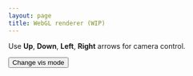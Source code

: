 ```yaml
---
layout: page
title: WebGL renderer (WIP)
---
```


Use **Up**, **Down**, **Left**, **Right** arrows for camera control.

<div class="renderer"></div>

<script id="vs" type="x-shader/x-vertex">
    #version 300 es
    #define POSITION_LOCATION 0
    
    precision highp float;
    precision highp int;

    layout(location = POSITION_LOCATION) in vec2 pos;
    uniform vec2 u_resolution;

    void main()
    {
        vec2 pos_clipspace = (pos / u_resolution) * vec2(2.0,2.0) - vec2(1.0,1.0);
        gl_Position = vec4(pos_clipspace, 0.0, 1.0);
    }
</script>

<script id="fs" type="x-shader/x-fragment">
    #version 300 es
    precision highp float;
    precision highp int;

    // Visualization mode
    #define VM_DEFAULT       0
    #define VM_NORMAL        1
    #define VM_SCREEN_UV     2

    #define PI (3.14159265359)

    #define MAX_DIST 500.0
    #define MIN_DIST 0
    #define SURFACE_LEVEL 1e-4
    #define MAX_RAYMARCH_STEPS 256

    uniform float u_time;
    uniform vec2 u_mouse;
    uniform vec2 u_prevMouse;
    uniform vec3 u_currentCamAngles;
    uniform mat4 u_camera;
    uniform vec3 u_cameraOrigin;
    uniform vec3 u_cameraFront;

    uniform vec4 u_color;
    uniform vec3 u_translate;
    uniform vec2 u_resolution;
    uniform int u_visMode;

    uniform vec3 u_lights[1];

    out vec4 o_color;

    // Rotation matrix around the X axis.
    mat4 Translate(vec3 t) {
        return mat4(
            vec4(1, 0, 0, t.x),
            vec4(0, 1, 0, t.y),
            vec4(0, 0, 1, t.z),
            vec4(0, 0, 0, 1)
        );
    }

    mat4 RotateX(float theta) {
        float c = cos(theta);
        float s = sin(theta);
        return mat4(
            vec4(1, 0, 0, 0),
            vec4(0, c, -s, 0),
            vec4(0, s, c, 0),
            vec4(0, 0, 0, 1)
        );
    }

    // Rotation matrix around the Y axis.
    mat4 RotateY(float theta) {
        float c = cos(theta);
        float s = sin(theta);
        return mat4(
            vec4(c, 0, s, 0),
            vec4(0, 1, 0, 0),
            vec4(-s, 0, c, 0),
            vec4(0, 0, 0, 1)
        );
    }

    // Rotation matrix around the Z axis.
    mat4 RotateZ(float theta) {
        float c = cos(theta);
        float s = sin(theta);
        return mat4(
            vec4(c, -s, 0, 0),
            vec4(s, c, 0, 0),
            vec4(0, 0, 1, 0),
            vec4(0, 0, 0, 1)
        );
    }

    float ToRad(float degree) {
        return degree * PI / 360.0;
    }

    // Identity matrix.
    mat3 Identity() {
        return mat3(
            vec3(1, 0, 0),
            vec3(0, 1, 0),
            vec3(0, 0, 1)
        );
    }

    float rand(float co) { 
        return fract(sin(co*(91.3458)) * 47453.5453); 
    }

    float rand(vec2 co) { 
        return fract(sin(dot(co.xy ,vec2(12.9898,78.233))) * 43758.5453); 
    }

    float rand(vec3 co){ 
        return rand(co.xy+rand(co.z)); 
    }

    vec3 NormalizeRGB(vec3 RGB) {
        return RGB / vec3(255.0);
    }

    vec3 NormalizeRGB(int R, int G, int B) {
        return vec3(float(R) / 255.0, float(G) / 255.0, float(B) / 255.0);
    }

    // --- Materials --- //
    float checkers(in vec2 p)
    {
        vec2 s = sign(fract(p*.5)-.5);
        return .5 - .5*s.x*s.y;
    }

    // https://iquilezles.org/articles/checkerfiltering
    float CheckersGradBox( in vec2 p )
    {
        // filter kernel
        vec2 w = fwidth(p) + 0.001;
        // analytical integral (box filter)
        vec2 i = 2.0*(abs(fract((p-0.5*w)*0.5)-0.5)-abs(fract((p+0.5*w)*0.5)-0.5))/w;
        // xor pattern
        return 0.5 - 0.5*i.x*i.y;                  
    }

    // --- Ray --- //

    struct Ray {
        vec3 origin;
        vec3 direction;
    };

    struct HitResult {
        vec3 hit;       
        bool bHit;
        float d;
        int material;
    };

    struct Surface {
        float d;
        int material;
    };

    // ------ //

    vec3 PointOnRay(Ray r, float t) {
        return r.origin + r.direction * t;
    }

    // --- SDF functions --- //
    // https://iquilezles.org/articles/distfunctions/
    float sdSphere(vec3 p, vec3 center, float r) {        
        return length(p - center) - r;
    }

    float sdPlane(vec3 p, float height) {
        return p.y + height;
    }

    float sdEllipsoid(vec3 p, vec3 r)
    {
        float k0 = length(p/r);
        float k1 = length(p/(r*r));
        return k0*(k0-1.0)/k1;
    }

    float sdBox(vec3 p, vec3 b) {
        vec3 q = abs(p) - b;
        return length(max(q, 0.0)) + min(max(q.x, max(q.y, q.z)), 0.0);
    }
        
    Surface opSmoothUnion(Surface s1, Surface s2, float k) {
        float h = clamp( 0.5 + 0.5*(s2.d-s1.d)/k, 0.0, 1.0 );
        float d = mix(s2.d, s1.d, h) - k*h*(1.0-h); 
        if (s1.d < s2.d) {
            return Surface(d, s1.material);
        } else {
            return Surface(d, s2.material);
        }
    }

    Surface opMin(Surface s1, Surface s2) {
        float d = min(s1.d, s2.d);
        if (s1.d < s2.d) {
            return Surface(d, s1.material);
        } else {
            return Surface(d, s2.material);
        }
    }
    // ------ //

    Surface SceneBasicShapes(vec3 p) {
        mat4 tx = Translate(u_translate);
        mat4 rx = RotateX(u_time);
        mat4 ry = RotateY(u_time);
        mat4 rz = RotateZ(u_time);
        vec4 xformP = vec4(p, 1.0) * tx * rx;
        Surface plane = Surface(sdSphere(p, vec3(0.0,-200.0,0.0), 200.0), 1);
        Surface e1 = Surface(sdEllipsoid(p, vec3(0.28,0.5,0.02)), 0);
        Surface b1 = Surface(sdBox(xformP.xyz, vec3(0.2, 1.0, 0.5)), 0);
        mat4 txBackwall = Translate(vec3(0,0,2.0));
        vec4 xformBackWall = vec4(p, 1.0) * txBackwall;
        Surface backwall = Surface(sdBox(xformBackWall.xyz, vec3(2.2, 5.0, 0.5)), 0);
        Surface s1 = Surface(sdSphere(p, vec3(0.0,0.5,0.0), 0.5), 0);
        Surface s2 = Surface(sdSphere(p, vec3(1.0,0.5,0.0), 0.2), 0);
        Surface s3 = Surface(sdSphere(p, vec3(-1.0,0.5,0.0), 0.2), 0);
        Surface s4 = Surface(sdSphere(p, vec3(0.0,0.5,0.5), 0.2), 0);

        Surface sur = plane;

        Surface torso = opSmoothUnion(s1, s2, 1.0);
        torso = opSmoothUnion(torso, s3, 1.0);
        torso = opSmoothUnion(torso, s4, 1.0);
        sur = opMin(sur, torso);
        // sur = opMin(sur, backwall);

        return sur;
    }

    Surface Map(vec3 p) {
        Surface mr = SceneBasicShapes(p);
        return mr;
    }

    float MapD(vec3 p) {
        Surface mr = SceneBasicShapes(p);
        return mr.d;
    }

    mat3 Camera(vec3 cameraPos, vec3 lookAtPoint) {
        vec3 cd = normalize(lookAtPoint - cameraPos); // camera direction
        vec3 cr = normalize(cross(vec3(0, 1, 0), cd)); // camera right
        vec3 cu = normalize(cross(cd, cr)); // camera up
        
        return mat3(-cr, cu, -cd); // negative signs can be turned positive (or vice versa) to flip coordinate space conventions
    }

    float CalcAO( in vec3 pos, in vec3 nor)
    {
        float occ = 0.0;
        float sca = 1.0;
        for( int i=0; i<5; i++ )
        {
            float hr = 0.01 + 0.12*float(i)/4.0;
            vec3 aopos =  nor * hr + pos;
            float dd = MapD(aopos);
            occ += (hr-dd)*sca;
            sca *= 0.95;
        }
        return clamp( 1.0 - 2.0*occ, 0.0, 1.0 );    
    }

    float CalcShadow(in Ray ray) {
        float k = 8.0;
        float t = 0.0;

        // How close th ray could have hit a surface
        float res = 1.0;
        float ph = 1e20;
        for (int i = 0; i < 32; i++) {
            vec3 p = PointOnRay(ray, t);
            float h = MapD(p);

            if (h < SURFACE_LEVEL || h > MAX_DIST) {
                break;
            }

            float y = (i==0) ? 0.0 : h*h/(2.0*ph);
            float d = sqrt(h * h - y * y);
            res = min(res, k * d / max(0.0, t - y));            
            ph = h;

            t += h;
        }

        res = clamp(res, 0.0, 1.0);
        res = res*res*(3.0 - 2.0*res);

        return res;
    }

    vec3 CalcNormal(vec3 pos) {
        vec2 e = vec2(1.0,-1.0)*0.5*5e-3;
        return normalize( e.xyy*MapD( pos + e.xyy ) + 
                        e.yyx*MapD( pos + e.yyx ) + 
                        e.yxy*MapD( pos + e.yxy ) + 
                        e.xxx*MapD( pos + e.xxx ) );
    }

    vec3 Sky(Ray ray) {
        float t = 0.5 * ray.direction.y + 1.0;
        return (1.0 - t) * vec3(1,1,1) + t * NormalizeRGB(135, 206, 235);
    }

    HitResult RayMarch(Ray ray) {
        HitResult result;

        float t = 0.0;
        for (int i = 0; i < MAX_RAYMARCH_STEPS; i++) {
            vec3 p = PointOnRay(ray, t);
            Surface mr = Map(p);
            float h = mr.d;

            if (h < SURFACE_LEVEL || h > MAX_DIST) {
                result.bHit = (h < SURFACE_LEVEL);
                break; 
            }
            result.hit = p;
            result.d = t;
            result.material = mr.material;
            t += h;
        }

        return result;
    }

    vec3 Render(Ray ray) {
        HitResult result = RayMarch(ray  );

        vec3 light = u_lights[0];

        vec3 color = u_color.xyz;
        if (result.bHit) {
            vec3 N = CalcNormal(result.hit);

            if (u_visMode == VM_NORMAL) {
                color = (N + vec3(1.0)) * 0.5;
            } else {

                vec3 L = normalize(vec3(light - result.hit));

                
                float shadow = 1.0;

                vec3 albedo = NormalizeRGB(0, 255, 205);
                vec3 ambient = NormalizeRGB(227, 211, 228);

                float occ;
                occ = 0.5+0.5*N.y;

                // Hit the floor
                if (result.material == 1) {
                    occ = 1.0;
                    albedo = 0.05 * vec3(1.0);
                    albedo *= 8.9 + CheckersGradBox(result.hit.xz * 2.0);

                    // Compute Shadow
                    Ray shadowRay;
                    shadowRay.origin = result.hit + L * 1e-5;
                    shadowRay.direction = L;

                    shadow = CalcShadow(shadowRay);
                }


                occ *= CalcAO(result.hit, N);

                vec3 specular = pow(dot(reflect(L, N), ray.direction), 2.0) * vec3(0.4);
                color = dot(N, L) * albedo * shadow + ambient * 0.1 + specular;
            }
        } else {
            color = Sky(ray);
        }

        return color;
    }

    #define AA 4

    void main()
    {
        vec2 uv = (gl_FragCoord.xy - vec2(0.5) * u_resolution.xy) / u_resolution.y;

        // Mouse
        vec2 mouse = u_mouse / u_resolution.x;
        float yaw = u_currentCamAngles.x;
        float pitch = u_currentCamAngles.y;

        vec3 color = vec3(1,0,0);
        if (u_visMode == VM_SCREEN_UV) {
            color = vec3(uv,0);
        } else {

            vec3 origin = u_cameraOrigin;
            vec3 direction = normalize(vec3(cos(yaw) * cos(pitch), sin(pitch), sin(yaw) * cos(pitch)));
            vec3 lookat = u_cameraOrigin + u_cameraFront;
            Ray ray;
            ray.origin = origin;

            mat3 cam = Camera(ray.origin, lookat);

            #if AA > 1
            vec3 totalColor = vec3(0.0);
            for (int m = 0; m < AA; m++) {
                for (int n = 0; n < AA; n++) {
                    vec2 offset = vec2(float(m), float(n)) / (u_resolution * vec2(AA));
                    float u = uv.x + offset.x;
                    float v = uv.y + offset.y;
                    ray.direction = cam * normalize(vec3(u,v, -1.0));
                    color = Render(ray);

                    totalColor += color;
                }
            }            
            color = totalColor / max(float(AA*AA), 1e-4);
            #else
            ray.direction = normalize(vec3(uv, -1.0));
            color = Render(ray);
            #endif

        }

        o_color = vec4(color,1);
    }
</script>

<!-- <script type="text/javascript" src="https://unpkg.com/glsl-canvas-js/dist/umd/glsl-canvas.min.js"></script>

<canvas class="glsl-canvas" controls data-fragment-url="/webgl_renderer/shaders/main.frag" width="500" height="500" data-mode="flat"></canvas> -->

<script src="{{ base.url | prepend: site.url }}/assets/js/webgl_renderer/core/gl-matrix-min.js"></script>

<script src="{{ base.url | prepend: site.url }}/assets/js/webgl_renderer/utility.js"></script>

<script src="{{ base.url | prepend: site.url }}/assets/js/webgl_renderer/math/vec2f.js"></script>

<script src="{{ base.url | prepend: site.url }}/assets/js/webgl_renderer/math/vec3f.js"></script>

<script src="{{ base.url | prepend: site.url }}/assets/js/webgl_renderer/core/mesh2d.js"></script>

<script src="{{ base.url | prepend: site.url }}/assets/js/webgl_renderer/core/ray.js"></script>

<script src="{{ base.url | prepend: site.url }}/assets/js/webgl_renderer/main.js"></script>

<button onclick="onVisMode();">Change vis mode</button>
